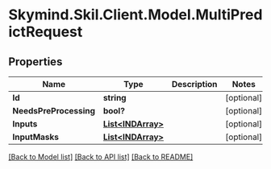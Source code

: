 
# Skymind.Skil.Client.Model.MultiPredictRequest

## Properties

Name | Type | Description | Notes
------------ | ------------- | ------------- | -------------
**Id** | **string** |  | [optional] 
**NeedsPreProcessing** | **bool?** |  | [optional] 
**Inputs** | [**List&lt;INDArray&gt;**](INDArray.md) |  | [optional] 
**InputMasks** | [**List&lt;INDArray&gt;**](INDArray.md) |  | [optional] 

[[Back to Model list]](../README.md#documentation-for-models)
[[Back to API list]](../README.md#documentation-for-api-endpoints)
[[Back to README]](../README.md)

